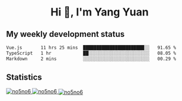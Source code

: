 <h1 align="center">Hi 👋, I'm Yang Yuan</h1>


## My weekly development status
<!--START_SECTION:waka-->

```txt
Vue.js       11 hrs 25 mins  ███████████████████████░░   91.65 %
TypeScript   1 hr            ██░░░░░░░░░░░░░░░░░░░░░░░   08.05 %
Markdown     2 mins          ░░░░░░░░░░░░░░░░░░░░░░░░░   00.29 %
```

<!--END_SECTION:waka-->

## Statistics
<a href="https://github.com/anuraghazra/github-readme-stats">
  <img src="https://github-readme-stats.vercel.app/api/top-langs/?username=no5no6&theme=dracula" alt="no5no6">
</a>
<a href="https://github.com/anuraghazra/github-readme-stats">
  <img src="https://github-readme-stats.vercel.app/api?username=no5no6&show_icons=true&theme=dracula&line_height=40" alt="no5no6">
</a>
<a href="https://github.com/anuraghazra/github-readme-stats">
  <img align="center" src="https://github-readme-streak-stats.herokuapp.com/?user=no5no6&theme=dracula" alt="no5no6" />
</a>